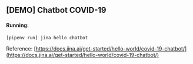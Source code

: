 ## [DEMO] Chatbot COVID-19

#### Running:

```
[pipenv run] jina hello chatbot
```

Reference: [https://docs.jina.ai/get-started/hello-world/covid-19-chatbot/](https://docs.jina.ai/get-started/hello-world/covid-19-chatbot/)
